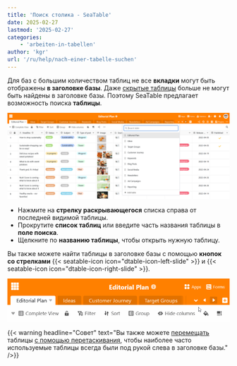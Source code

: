 ```yaml
---
title: 'Поиск столика - SeaTable'
date: 2025-02-27
lastmod: '2025-02-27'
categories:
    - 'arbeiten-in-tabellen'
author: 'kgr'
url: '/ru/help/nach-einer-tabelle-suchen'
---
```


Для баз с большим количеством таблиц не все **вкладки** могут быть отображены **в заголовке базы**. Даже [скрытые таблицы](https://seatable.io/ru/docs/arbeiten-in-tabellen/tabellen-ausblenden/) больше не могут быть найдены в заголовке базы. Поэтому SeaTable предлагает возможность поиска **таблицы**.

![Поиск таблицы](images/Search-for-a-table.png)

- Нажмите на **стрелку раскрывающегося** списка справа от последней видимой таблицы.
- Прокрутите **список таблиц** или введите часть названия таблицы в **поле поиска**.
- Щелкните по **названию таблицы**, чтобы открыть нужную таблицу.

Вы также можете найти таблицы в заголовке базы с помощью **кнопок со стрелками** {{< seatable-icon icon="dtable-icon-left-slide" >}} и {{< seatable-icon icon="dtable-icon-right-slide" >}}.

![Найдите таблицу в заголовке базы с помощью клавиш со стрелками](images/Tabelle-im-Base-Header-mit-Pfeiltasten-finden.gif)

{{< warning  headline="Совет"  text="Вы также можете [перемещать](https://seatable.io/ru/docs/arbeiten-in-tabellen/verschieben-einer-tabelle/) таблицы [с помощью перетаскивания](https://seatable.io/ru/docs/arbeiten-in-tabellen/verschieben-einer-tabelle/), чтобы наиболее часто используемые таблицы всегда были под рукой слева в заголовке базы." />}}
